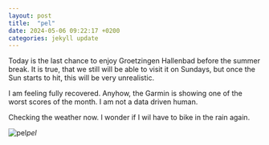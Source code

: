```yaml
---
layout: post
title:  "pel"
date: 2024-05-06 09:22:17 +0200
categories: jekyll update
---
```


Today is the last chance to enjoy Groetzingen Hallenbad before the summer break. It is true, that we still will be able to visit it on Sundays, but once the Sun starts to hit, this will be very unrealistic.  

I am feeling fully recovered. Anyhow, the Garmin is showing one of the worst scores of the month. I am not a data driven human.  

Checking the weather now. I wonder if I wil have to bike in the rain again.  




![pel]()*pel*&nbsp;



[jekyll-docs]: https://jekyllrb.com/docs/home
[jekyll-gh]:   https://github.com/jekyll/jekyll
[jekyll-talk]: https://talk.jekyllrb.com/
